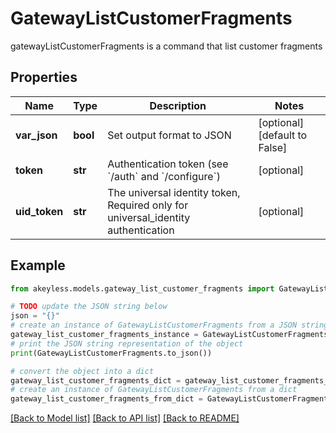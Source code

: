 # GatewayListCustomerFragments

gatewayListCustomerFragments is a command that list customer fragments

## Properties

Name | Type | Description | Notes
------------ | ------------- | ------------- | -------------
**var_json** | **bool** | Set output format to JSON | [optional] [default to False]
**token** | **str** | Authentication token (see &#x60;/auth&#x60; and &#x60;/configure&#x60;) | [optional] 
**uid_token** | **str** | The universal identity token, Required only for universal_identity authentication | [optional] 

## Example

```python
from akeyless.models.gateway_list_customer_fragments import GatewayListCustomerFragments

# TODO update the JSON string below
json = "{}"
# create an instance of GatewayListCustomerFragments from a JSON string
gateway_list_customer_fragments_instance = GatewayListCustomerFragments.from_json(json)
# print the JSON string representation of the object
print(GatewayListCustomerFragments.to_json())

# convert the object into a dict
gateway_list_customer_fragments_dict = gateway_list_customer_fragments_instance.to_dict()
# create an instance of GatewayListCustomerFragments from a dict
gateway_list_customer_fragments_from_dict = GatewayListCustomerFragments.from_dict(gateway_list_customer_fragments_dict)
```
[[Back to Model list]](../README.md#documentation-for-models) [[Back to API list]](../README.md#documentation-for-api-endpoints) [[Back to README]](../README.md)



